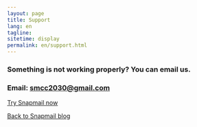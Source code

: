 ```yaml
---
layout: page
title: Support
lang: en
tagline: 
sitetime: display
permalink: en/support.html
---
```


### Something is not working properly? You can email us.
### Email: <a href="mailto:smcc2030@gmail.com">smcc2030@gmail.com</a>

<a target="_blank" href="https://www.snapmail.cc"><i class="fa fa-envelope a"></i> Try Snapmail now</a>

<a href="https://www.snapmail.cc/blog/"><i class="fa fa-arrow-circle-left"></i> Back to Snapmail blog</a>